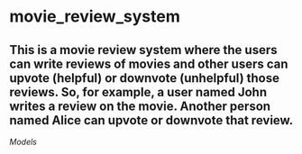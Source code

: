 # movie_review_system




<h2>This is a movie review system where the users can write reviews of movies and other users can upvote (helpful) or downvote (unhelpful) those reviews. So, for example, a user named John writes a review on the movie. Another person named Alice can upvote or downvote that review.</h2>


_Models_
